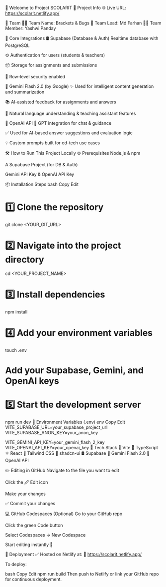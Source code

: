 🚀 Welcome to Project SCOLARIT
📌 Project Info
🌐 Live URL: https://scolarit.netlify.app/

👥 Team
👨‍💻 Team Name: Brackets & Bugs
🧠 Team Lead: Md Farhan
👩‍💻 Team Member: Yashwi Panday

🧠 Core Integrations
🛢️ Supabase (Database & Auth)
Realtime database with PostgreSQL

⚙️ Authentication for users (students & teachers)

📦 Storage for assignments and submissions

🔐 Row-level security enabled

🤖 Gemini Flash 2.0 (by Google)
✨ Used for intelligent content generation and summarization

📚 AI-assisted feedback for assignments and answers

💬 Natural language understanding & teaching assistant features

🧠 OpenAI API
🚀 GPT integration for chat & guidance

✅ Used for AI-based answer suggestions and evaluation logic

💡 Custom prompts built for ed-tech use cases

🛠️ How to Run This Project Locally
⚙️ Prerequisites
Node.js & npm

A Supabase Project (for DB & Auth)

Gemini API Key & OpenAI API Key

📦 Installation Steps
bash
Copy
Edit
# 1️⃣ Clone the repository
git clone <YOUR_GIT_URL>

# 2️⃣ Navigate into the project directory
cd <YOUR_PROJECT_NAME>

# 3️⃣ Install dependencies
npm install

# 4️⃣ Add your environment variables
touch .env
# Add your Supabase, Gemini, and OpenAI keys

# 5️⃣ Start the development server
npm run dev
🔑 Environment Variables (.env)
env
Copy
Edit
VITE_SUPABASE_URL=your_supabase_project_url
VITE_SUPABASE_ANON_KEY=your_anon_key

VITE_GEMINI_API_KEY=your_gemini_flash_2_key
VITE_OPENAI_API_KEY=your_openai_key
🧱 Tech Stack
🔧 Vite
🔡 TypeScript
⚛️ React
🎨 Tailwind CSS
🧩 shadcn-ui
🛢️ Supabase
🤖 Gemini Flash 2.0
🧠 OpenAI API

✏️ Editing in GitHub
Navigate to the file you want to edit

Click the 🖉 Edit icon

Make your changes

✅ Commit your changes

💻 GitHub Codespaces (Optional)
Go to your GitHub repo

Click the green Code button

Select Codespaces → New Codespace

Start editing instantly 🚀

🚀 Deployment
✅ Hosted on Netlify at:
🔗 https://scolarit.netlify.app/

To deploy:

bash
Copy
Edit
npm run build
Then push to Netlify or link your GitHub repo for continuous deployment.
